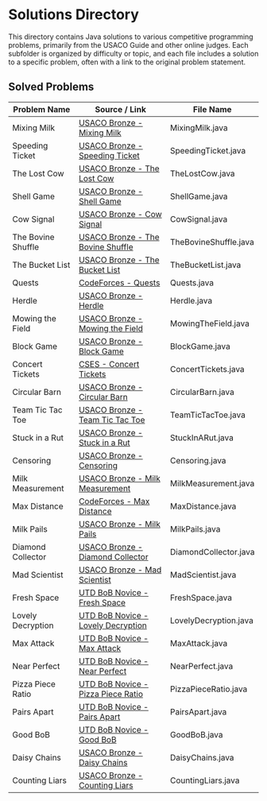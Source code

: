 # Solutions Directory

This directory contains Java solutions to various competitive programming problems, primarily from the USACO Guide and other online judges. Each subfolder is organized by difficulty or topic, and each file includes a solution to a specific problem, often with a link to the original problem statement.

## Solved Problems

| Problem Name       | Source / Link                                                                                                                          | File Name             |
| ------------------ | -------------------------------------------------------------------------------------------------------------------------------------- | --------------------- |
| Mixing Milk        | [USACO Bronze - Mixing Milk](https://usaco.org/index.php?page=viewproblem2&cpid=855#)                                                  | MixingMilk.java       |
| Speeding Ticket    | [USACO Bronze - Speeding Ticket](https://usaco.org/index.php?page=viewproblem2&cpid=568)                                               | SpeedingTicket.java   |
| The Lost Cow       | [USACO Bronze - The Lost Cow](https://usaco.org/index.php?page=viewproblem2&cpid=735)                                                  | TheLostCow.java       |
| Shell Game         | [USACO Bronze - Shell Game](https://usaco.org/index.php?page=viewproblem2&cpid=891)                                                    | ShellGame.java        |
| Cow Signal         | [USACO Bronze - Cow Signal](http://www.usaco.org/index.php?page=viewproblem2&cpid=665)                                                 | CowSignal.java        |
| The Bovine Shuffle | [USACO Bronze - The Bovine Shuffle](http://www.usaco.org/index.php?page=viewproblem2&cpid=760)                                         | TheBovineShuffle.java |
| The Bucket List    | [USACO Bronze - The Bucket List](https://usaco.org/index.php?page=viewproblem2&cpid=856)                                               | TheBucketList.java    |
| Quests             | [CodeForces - Quests](https://codeforces.com/problemset/problem/1914/C)                                                                | Quests.java           |
| Herdle             | [USACO Bronze - Herdle](http://www.usaco.org/index.php?page=viewproblem2&cpid=1179)                                                    | Herdle.java           |
| Mowing the Field   | [USACO Bronze - Mowing the Field](https://usaco.org/index.php?page=viewproblem2&cpid=593)                                              | MowingTheField.java   |
| Block Game         | [USACO Bronze - Block Game](https://usaco.org/index.php?page=viewproblem2&cpid=664)                                                    | BlockGame.java        |
| Concert Tickets    | [CSES - Concert Tickets](https://cses.fi/problemset/task/1091)                                                                         | ConcertTickets.java   |
| Circular Barn      | [USACO Bronze - Circular Barn](https://usaco.org/index.php?page=viewproblem2&cpid=616)                                                 | CircularBarn.java     |
| Team Tic Tac Toe   | [USACO Bronze - Team Tic Tac Toe](https://usaco.org/index.php?page=viewproblem2&cpid=831)                                              | TeamTicTacToe.java    |
| Stuck in a Rut     | [USACO Bronze - Stuck in a Rut](http://www.usaco.org/index.php?page=viewproblem2&cpid=1061)                                            | StuckInARut.java      |
| Censoring          | [USACO Bronze - Censoring](http://www.usaco.org/index.php?page=viewproblem2&cpid=526)                                                  | Censoring.java        |
| Milk Measurement   | [USACO Bronze - Milk Measurement](https://usaco.org/index.php?page=viewproblem2&cpid=761)                                              | MilkMeasurement.java  |
| Max Distance       | [CodeForces - Max Distance ](https://codeforces.com/gym/102951/problem/A)                                                              | MaxDistance.java      |
| Milk Pails         | [USACO Bronze - Milk Pails](https://usaco.org/index.php?page=viewproblem2&cpid=615)                                                    | MilkPails.java        |
| Diamond Collector  | [USACO Bronze - Diamond Collector](https://usaco.org/index.php?page=viewproblem2&cpid=639)                                             | DiamondCollector.java |
| Mad Scientist      | [USACO Bronze - Mad Scientist](https://usaco.org/index.php?page=viewproblem2&cpid=1012)                                                | MadScientist.java     |
| Fresh Space        | [UTD BoB Novice - Fresh Space](https://www.hackerrank.com/contests/utd-bob-spring-2025-novice/challenges/fresh-space)                  | FreshSpace.java       |
| Lovely Decryption  | [UTD BoB Novice - Lovely Decryption](https://www.hackerrank.com/contests/utd-bob-spring-2025-novice/challenges/lovely-decryption-hard) | LovelyDecryption.java |
| Max Attack         | [UTD BoB Novice - Max Attack](https://www.hackerrank.com/contests/utd-bob-spring-2025-novice/challenges/max-attack)                    | MaxAttack.java        |
| Near Perfect       | [UTD BoB Novice - Near Perfect](https://www.hackerrank.com/contests/utd-bob-spring-2025-novice/challenges/near-perfect)                | NearPerfect.java      |
| Pizza Piece Ratio  | [UTD BoB Novice - Pizza Piece Ratio](https://www.hackerrank.com/contests/utd-bob-spring-2025-novice/challenges/pizza-piece-ratio)      | PizzaPieceRatio.java  |
| Pairs Apart        | [UTD BoB Novice - Pairs Apart](https://www.hackerrank.com/contests/utd-bob-fall-2024-novice/challenges/pairs-apart)                    | PairsApart.java       |
| Good BoB           | [UTD BoB Novice - Good BoB](https://www.hackerrank.com/contests/utd-bob-fall-2024-novice/challenges/good-bob)                          | GoodBoB.java          |
| Daisy Chains       | [USACO Bronze - Daisy Chains](https://usaco.org/index.php?page=viewproblem2&cpid=1060)                                                 | DaisyChains.java      |
| Counting Liars     | [USACO Bronze - Counting Liars](http://usaco.org/index.php?page=viewproblem2&cpid=1228)                                                | CountingLiars.java    |
